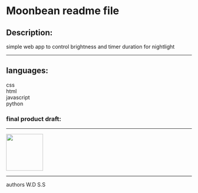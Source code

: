 
# Moonbean readme file


## Description:
simple web app to control brightness and timer duration for nightlight
***
## languages:
css\
html\
javascript\
python
### final product draft:
***
<img src="https://github.com/user-attachments/assets/3424f94c-e307-4851-9bac-ef07b2be5ae5" width="100">

***
 authors
 W.D
 S.S


